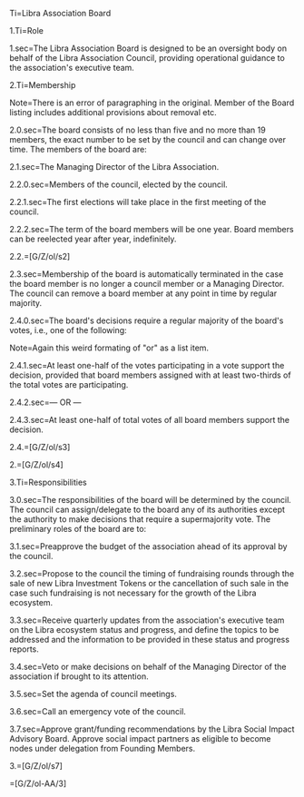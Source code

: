 Ti=Libra Association Board

1.Ti=Role

1.sec=The Libra Association Board is designed to be an oversight body on behalf of the Libra Association Council, providing operational guidance to the association's executive team.

2.Ti=Membership

Note=There is an error of paragraphing in the original.  Member of the Board listing includes additional provisions about removal etc.

2.0.sec=The board consists of no less than five and no more than 19 members, the exact number to be set by the council and can change over time. The members of the board are:

2.1.sec=The Managing Director of the Libra Association.

2.2.0.sec=Members of the council, elected by the council.

2.2.1.sec=The first elections will take place in the first meeting of the council.

2.2.2.sec=The term of the board members will be one year. Board members can be reelected year after year, indefinitely.

2.2.=[G/Z/ol/s2]

2.3.sec=Membership of the board is automatically terminated in the case the board member is no longer a council member or a Managing Director. The council can remove a board member at any point in time by regular majority.

2.4.0.sec=The board's decisions require a regular majority of the board's votes, i.e., one of the following:

Note=Again this weird formating of "or" as a list item.

2.4.1.sec=At least one-half of the votes participating in a vote support the decision, provided that board members assigned with at least two-thirds of the total votes are participating.

2.4.2.sec=— OR —

2.4.3.sec=At least one-half of total votes of all board members support the decision.

2.4.=[G/Z/ol/s3]

2.=[G/Z/ol/s4]

3.Ti=Responsibilities

3.0.sec=The responsibilities of the board will be determined by the council. The council can assign/delegate to the board any of its authorities except the authority to make decisions that require a supermajority vote. The preliminary roles of the board are to:

3.1.sec=Preapprove the budget of the association ahead of its approval by the council.

3.2.sec=Propose to the council the timing of fundraising rounds through the sale of new Libra Investment Tokens or the cancellation of such sale in the case such fundraising is not necessary for the growth of the Libra ecosystem.

3.3.sec=Receive quarterly updates from the association's executive team on the Libra ecosystem status and progress, and define the topics to be addressed and the information to be provided in these status and progress reports.

3.4.sec=Veto or make decisions on behalf of the Managing Director of the association if brought to its attention.

3.5.sec=Set the agenda of council meetings.

3.6.sec=Call an emergency vote of the council.

3.7.sec=Approve grant/funding recommendations by the Libra Social Impact Advisory Board.
Approve social impact partners as eligible to become nodes under delegation from Founding Members.

3.=[G/Z/ol/s7]

=[G/Z/ol-AA/3]

